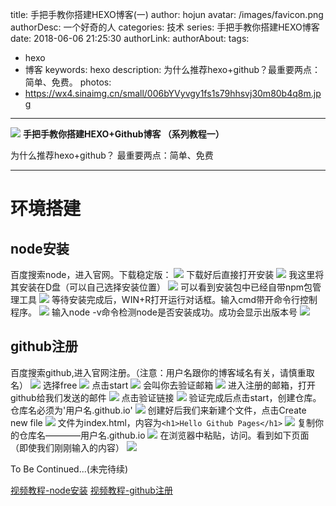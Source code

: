 title: 手把手教你搭建HEXO博客(一)
author: hojun
avatar: /images/favicon.png
authorDesc: 一个好奇的人
categories: 技术
series: 手把手教你搭建HEXO博客
date: 2018-06-06 21:25:30
authorLink:
authorAbout:
tags:
 - hexo
 - 博客
keywords: hexo
description: 为什么推荐hexo+github？最重要两点：简单、免费。
photos:
 - https://wx4.sinaimg.cn/small/006bYVyvgy1fs1s79hhsvj30m80b4q8m.jpg
---
![](https://wx4.sinaimg.cn/large/006bYVyvgy1fs1s79hhsvj30m80b4q8m.jpg)
**手把手教你搭建HEXO+Github博客 （系列教程一）**

为什么推荐hexo+github？
最重要两点：简单、免费

---

# **环境搭建**

## **node安装**
百度搜索node，进入官网。下载稳定版：
![](https://wx4.sinaimg.cn/large/006bYVyvgy1fs1rvim3yyj30zw0kagt7.jpg)
下载好后直接打开安装
![](https://wx1.sinaimg.cn/large/006bYVyvgy1fs1rvh8f6rj30em0be0tt.jpg)
我这里将其安装在D盘（可以自己选择安装位置）
![](https://wx1.sinaimg.cn/large/006bYVyvgy1fs1rvgj5k0j30el0bf3zk.jpg)
可以看到安装包中已经自带npm包管理工具
![](https://wx3.sinaimg.cn/large/006bYVyvgy1fs1rvfmn9xj30f90bvtc4.jpg)
等待安装完成后，WIN+R打开运行对话框。输入cmd带开命令行控制程序。
![](https://wx2.sinaimg.cn/large/006bYVyvgy1fs1rves8vkj30bv06aq3u.jpg)
输入node -v命令检测node是否安装成功。成功会显示出版本号
![](https://wx3.sinaimg.cn/large/006bYVyvgy1fs1rve73hcj30kg08iab9.jpg)

## **github注册**
百度搜索github,进入官网注册。（注意：用户名跟你的博客域名有关，请慎重取名）
![](https://wx1.sinaimg.cn/large/006bYVyvgy1fs1rvd5kwlj30zz0kh7cw.jpg)
选择free
![](https://wx2.sinaimg.cn/large/006bYVyvgy1fs1rvcd4eaj31080lcdmk.jpg)
点击start
![](https://wx1.sinaimg.cn/large/006bYVyvgy1fs1rvbif89j31080lcn40.jpg)
会叫你去验证邮箱
![](https://wx1.sinaimg.cn/large/006bYVyvgy1fs1rvaf8vmj31080lcjyi.jpg)
进入注册的邮箱，打开github给我们发送的邮件
![](https://wx3.sinaimg.cn/large/006bYVyvgy1fs1rv9m7mmj31080lcaps.jpg)
点击验证链接
![](https://wx2.sinaimg.cn/large/006bYVyvgy1fs1rv8prs5j31080lcws9.jpg)
验证完成后点击start，创建仓库。仓库名必须为'用户名.github.io'
![](https://wx2.sinaimg.cn/large/006bYVyvgy1fs1rv7sbcpj31080lcwkb.jpg)
创建好后我们来新建个文件，点击Create new file
![](https://wx2.sinaimg.cn/large/006bYVyvgy1fs1rv6xusfj31080lcwld.jpg)
文件为index.html，内容为`<h1>Hello Github Pages</h1>`
![](https://wx2.sinaimg.cn/large/006bYVyvgy1fs1rv5kzanj31080lc78n.jpg)
复制你的仓库名————用户名.github.io
![](https://wx1.sinaimg.cn/large/006bYVyvgy1fs1rv4whuij31080lcn2r.jpg)
在浏览器中粘贴，访问。看到如下页面（即使我们刚刚输入的内容）
![](https://wx4.sinaimg.cn/large/006bYVyvgy1fs1rv41mkfj31080lctb5.jpg)

To Be Continued...(未完待续)

[视频教程-node安装](http://baijiahao.baidu.com/builder/preview/s?id=1602530977416575713)
[视频教程-github注册](http://baijiahao.baidu.com/builder/preview/s?id=1602531629225885820)
